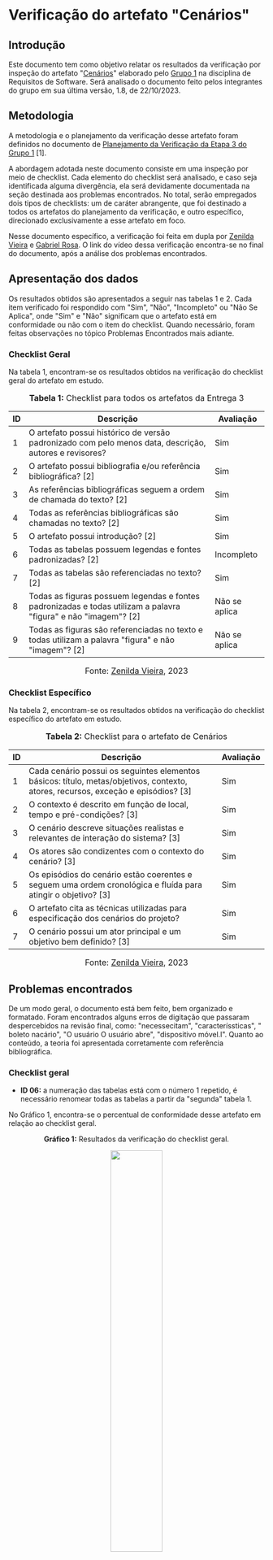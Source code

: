 # Verificação do artefato "Cenários"

## Introdução

Este documento tem como objetivo relatar os resultados da verificação por inspeção do artefato "[Cenários](https://requisitos-de-software.github.io/2023.2-Economia-DF/modelagem/cenarios/)" elaborado pelo [Grupo 1](https://requisitos-de-software.github.io/2023.2-Economia-DF/) na disciplina de Requisitos de Software. Será analisado o documento feito pelos integrantes do grupo em sua última versão, 1.8, de 22/10/2023.

## Metodologia

A metodologia e o planejamento da verificação desse artefato foram definidos no documento de [Planejamento da Verificação da Etapa 3 do Grupo 1](https://github.com/Requisitos-de-Software/2023.2-Economia-DF/blob/main/docs/verificacao/Grupo-01/Entrega-03/planejamento-verificacao-e3-grupo1.md) [1].

A abordagem adotada neste documento consiste em uma inspeção por meio de checklist. Cada elemento do checklist será analisado, e caso seja identificada alguma divergência, ela será devidamente documentada na seção destinada aos problemas encontrados. No total, serão empregados dois tipos de checklists: um de caráter abrangente, que foi destinado a todos os artefatos do planejamento da verificação, e outro específico, direcionado exclusivamente a esse artefato em foco.

Nesse documento específico, a verificação foi feita em dupla por [Zenilda Vieira](https://github.com/zenildavieira) e [Gabriel Rosa](https://github.com/gabrielrosa09). O link do vídeo dessa verificação encontra-se no final do documento, após a análise dos problemas encontrados.

## Apresentação dos dados

Os resultados obtidos são apresentados a seguir nas tabelas 1 e 2. Cada item verificado foi respondido com "Sim", "Não", "Incompleto" ou "Não Se Aplica", onde "Sim" e "Não" significam que o artefato está em conformidade ou não com o item do checklist. Quando necessário, foram feitas observações no tópico Problemas Encontrados mais adiante.

### Checklist Geral

Na tabela 1, encontram-se os resultados obtidos na verificação do checklist geral do artefato em estudo.

<div align="center">
<font size="3"><p style="text-align: center"><b>Tabela 1:</b> Checklist para todos os artefatos da Entrega 3</p></font>

<table>
  <thead>
    <tr>
      <th>ID</th>
      <th>Descrição</th>
      <th>Avaliação</th>
    </tr>
  </thead>
  <tbody>
    <tr>
      <td>1</td>
      <td>O artefato possui histórico de versão padronizado com pelo menos data, descrição, autores e revisores?</td>
      <td>Sim</td>
    </tr>
    <tr>
      <td>2</td>
      <td>O artefato possui bibliografia e/ou referência bibliográfica? [2] </td>
      <td>Sim</td>
    </tr>
    <tr>
      <td>3</td>
      <td>As referências bibliográficas seguem a ordem de chamada do texto? [2]</td>
      <td>Sim</td>
    </tr>
    <tr>
      <td>4</td>
      <td>Todas as referências bibliográficas são chamadas no texto? [2]</td>
      <td>Sim</td>
    </tr>
    <tr>
      <td>5</td>
      <td>O artefato possui introdução? [2]</td>
      <td>Sim</td>
    </tr>
    <tr>
      <td>6</td>
      <td>Todas as tabelas possuem legendas e fontes padronizadas? [2]</td>
      <td>Incompleto</td>
    </tr>
    <tr>
      <td>7</td>
      <td>Todas as tabelas são referenciadas no texto? [2] </td>
      <td>Sim</td>
    </tr>
    <tr>
      <td>8</td>
      <td>Todas as figuras possuem legendas e fontes padronizadas e todas utilizam a palavra "figura" e não "imagem"? [2] </td>
      <td>Não se aplica</td>
    </tr>
    <tr>
      <td>9</td>
      <td>Todas as figuras são referenciadas no texto e todas utilizam a palavra "figura" e não "imagem"? [2] </td>
      <td>Não se aplica</td>
    </tr>
  </tbody>
</table>

<font size="3"><p style="text-align: center">Fonte: <a href="https://github.com/zenildavieira">Zenilda Vieira</a>, 2023</p></font>
</div>

### Checklist Específico

Na tabela 2, encontram-se os resultados obtidos na verificação do checklist específico do artefato em estudo.

<div align="center">
<font size="3"><p style="text-align: center"><b>Tabela 2:</b> Checklist para o artefato de Cenários</p></font>

<table>
  <thead>
    <tr>
      <th>ID</th>
      <th>Descrição</th>
      <th>Avaliação</th>
    </tr>
  </thead>
  <tbody>
    <tr>
      <td>1</td>
      <td>Cada cenário possui os seguintes elementos básicos: título, metas/objetivos, contexto, atores, recursos, exceção e episódios? [3] </td>
      <td>Sim</td>
    </tr>
    <tr>
      <td>2</td>
      <td>O contexto é descrito em função de local, tempo e pré-condições? [3]</td>
      <td>Sim</td>
    </tr>
    <tr>
      <td>3</td>
      <td>O cenário descreve situações realistas e relevantes de interação do sistema? [3]</td>
      <td>Sim</td>
    </tr>
    <tr>
      <td>4</td>
      <td>Os atores são condizentes com o contexto do cenário? [3]</td>
      <td>Sim</td>
    </tr>
    <tr>
      <td>5</td>
      <td>Os episódios do cenário estão coerentes e seguem uma ordem cronológica e fluída para atingir o objetivo? [3]</td>
      <td>Sim</td>
    </tr>
    <tr>
      <td>6</td>
      <td>O artefato cita as técnicas utilizadas para especificação dos cenários do projeto?</td>
      <td>Sim</td>
    </tr>
    <tr>
      <td>7</td>
      <td>O cenário possui um ator principal e um objetivo bem definido? [3]</td>
      <td>Sim</td>
    </tr>
  </tbody>
</table>

<font size="3"><p style="text-align: center">Fonte: <a href="https://github.com/zenildavieira">Zenilda Vieira</a>, 2023</p></font>
</div>

## Problemas encontrados

De um modo geral, o documento está bem feito, bem organizado e formatado. Foram encontrados alguns erros de digitação que passaram despercebidos na revisão final, como: "necessecitam", "caracteríssticas", " boleto nacário", "O usuário O usuário abre", "dispositivo móvel.l". Quanto ao conteúdo, a teoria foi apresentada corretamente com referência bibliográfica. 

### Checklist geral

- **ID 06:** a numeração das tabelas está com o número 1 repetido, é necessário renomear todas as tabelas a partir da "segunda" tabela 1.

No Gráfico 1, encontra-se o percentual de conformidade desse artefato em relação ao checklist geral.

<div align="center">
  <p><b>Gráfico 1:</b> Resultados da verificação do checklist geral.</p>

  <img src="https://github.com/Requisitos-de-Software/2023.2-Economia-DF/blob/main/docs/imagens/verificacao_Zenilda/Cenarios_CheckGeral.jpg" style="width: 45%;">

<font size="3"><p style="text-align: center">Fonte: <a href="https://github.com/zenildavieira">Zenilda Vieira</a>, 2023</p></font>
</div>

### Checklist Específico

Todos os itens do checklist específico foram atendidos. Só cabe uma observação:

- **ID 04:** todos os atores estão como "Usuário brasileiro com CPF ativo" com exceção do cenário 5 que está "Usuário do aplicativo Economia DF". Para padronização, seria interessante ou colocar todos iguais: "Usuário brasileiro com CPF ativo" ou mesclar os dois em todos os cenários: "Usuário do aplicativo Economia-DF, brasileiro, com CPF ativo", pois o aplicativo é o mesmo.

No Gráfico 2, encontra-se o percentual de conformidade desse artefato em relação ao checklist específico.

<div align="center">
  <p><b>Gráfico 2:</b> Resultados da verificação do checklist específico.</p>

  <img src="https://github.com/Requisitos-de-Software/2023.2-Economia-DF/blob/main/docs/imagens/verificacao_Zenilda/Cenarios_CheckEsp.jpg" style="width: 45%;">

<font size="3"><p style="text-align: center">Fonte: <a href="https://github.com/zenildavieira">Zenilda Vieira</a>, 2023</p></font>
</div>

## Vídeo da Verificação do Artefato

No vídeo 1 a seguir é possível assistir à verificação do artefato que foi feita pela dupla [Zenilda Vieira](https://github.com/zenildavieira) e [Gabriel Rosa](https://github.com/gabrielrosa09).

<div align="center">

<p style="text-align: center"><a href="https://www.youtube.com/watch?v=TriP4aKu2ZY" target="blanket"><b>Vídeo 1:</b> Verificação do artefato em estudo</a></p>

<iframe width="560" height="315" src="https://www.youtube.com/embed/TriP4aKu2ZY" title="Verificação" frameborder="0" allow="accelerometer; autoplay; clipboard-write; encrypted-media; gyroscope; picture-in-picture" allowfullscreen></iframe>

<font size="3"><p style="text-align: center">Fonte: <a href="https://github.com/zenildavieira">Zenilda Vieira</a>, 2023</p></font>
</div>



## Referências Bibliográficas

> [1] ALVES, Izabella; VIEIRA, Zenilda. [Planejamento da Verificação da Etapa 3 do Grupo 1](https://github.com/Requisitos-de-Software/2023.2-Economia-DF/blob/main/docs/verificacao/Grupo-01/Entrega-03/planejamento-verificacao-e3-grupo1.md), GAMA, FGA, 2023. Acesso em: 22 de novembro de 2023.
> 
> [2] Normas ABNT: 2023. Disponível em: <https://www.normasabnt.org/normas-abnt-2023/>. Acesso em: 18 de novembro de 2023.
>
> [3] BARBOSA, Simone; DINIZ, Bruno. Interação Humano-Computador. Editora Elsevier, Rio de Janeiro, 2010.
>

## Bibliografia

> Economia-DF. [Cenários](https://requisitos-de-software.github.io/2023.2-Economia-DF/modelagem/cenarios/), FGA, GAMA, 2023. Acesso em: 22 de novembro de 2023.
> 

## Histórico de Versões

| Versão | Data   | Descrição     | Autor     |  Revisor        |
| :----: | ------ | ------------- | --------- | :-------------: |
| `1.0`  | 22/11/2023 | Criação do documento  | [Zenilda Vieira](https://github.com/zenildavieira)| [Izabella Alves](https://github.com/izabellaalves) |